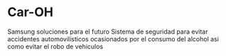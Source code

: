 # Car-OH
Samsung soluciones para el futuro
Sistema de seguridad para evitar accidentes automovilisticos ocasionados por el consumo del alcohol asi como evitar el robo de vehiculos
